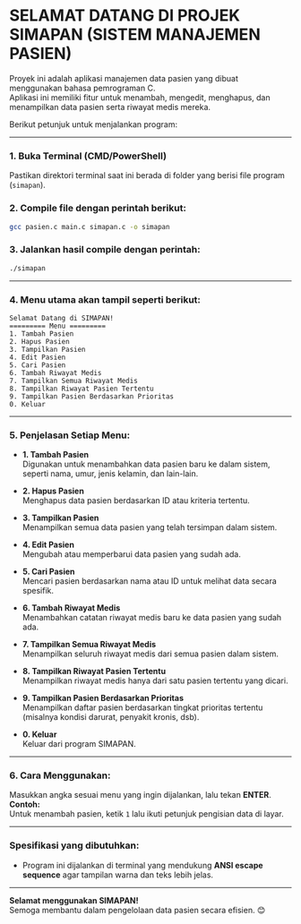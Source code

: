 # SELAMAT DATANG DI PROJEK SIMAPAN (SISTEM MANAJEMEN PASIEN)

Proyek ini adalah aplikasi manajemen data pasien yang dibuat menggunakan bahasa pemrograman C.  
Aplikasi ini memiliki fitur untuk menambah, mengedit, menghapus, dan menampilkan data pasien serta riwayat medis mereka.

Berikut petunjuk untuk menjalankan program:

---

### 1. Buka Terminal (CMD/PowerShell)
Pastikan direktori terminal saat ini berada di folder yang berisi file program (`simapan`).

### 2. Compile file dengan perintah berikut:
```bash
gcc pasien.c main.c simapan.c -o simapan
```

### 3. Jalankan hasil compile dengan perintah:
```bash
./simapan
```

---

### 4. Menu utama akan tampil seperti berikut:
```
Selamat Datang di SIMAPAN!
========= Menu =========
1. Tambah Pasien
2. Hapus Pasien
3. Tampilkan Pasien
4. Edit Pasien
5. Cari Pasien
6. Tambah Riwayat Medis
7. Tampilkan Semua Riwayat Medis
8. Tampilkan Riwayat Pasien Tertentu
9. Tampilkan Pasien Berdasarkan Prioritas
0. Keluar
```

---

### 5. Penjelasan Setiap Menu:

- **1. Tambah Pasien**  
  Digunakan untuk menambahkan data pasien baru ke dalam sistem, seperti nama, umur, jenis kelamin, dan lain-lain.

- **2. Hapus Pasien**  
  Menghapus data pasien berdasarkan ID atau kriteria tertentu.

- **3. Tampilkan Pasien**  
  Menampilkan semua data pasien yang telah tersimpan dalam sistem.

- **4. Edit Pasien**  
  Mengubah atau memperbarui data pasien yang sudah ada.

- **5. Cari Pasien**  
  Mencari pasien berdasarkan nama atau ID untuk melihat data secara spesifik.

- **6. Tambah Riwayat Medis**  
  Menambahkan catatan riwayat medis baru ke data pasien yang sudah ada.

- **7. Tampilkan Semua Riwayat Medis**  
  Menampilkan seluruh riwayat medis dari semua pasien dalam sistem.

- **8. Tampilkan Riwayat Pasien Tertentu**  
  Menampilkan riwayat medis hanya dari satu pasien tertentu yang dicari.

- **9. Tampilkan Pasien Berdasarkan Prioritas**  
  Menampilkan daftar pasien berdasarkan tingkat prioritas tertentu (misalnya kondisi darurat, penyakit kronis, dsb).

- **0. Keluar**  
  Keluar dari program SIMAPAN.

---

### 6. Cara Menggunakan:

Masukkan angka sesuai menu yang ingin dijalankan, lalu tekan **ENTER**.  
**Contoh:**  
Untuk menambah pasien, ketik `1` lalu ikuti petunjuk pengisian data di layar.

---

### Spesifikasi yang dibutuhkan:
- Program ini dijalankan di terminal yang mendukung **ANSI escape sequence** agar tampilan warna dan teks lebih jelas.

---

**Selamat menggunakan SIMAPAN!**  
Semoga membantu dalam pengelolaan data pasien secara efisien. 😊
